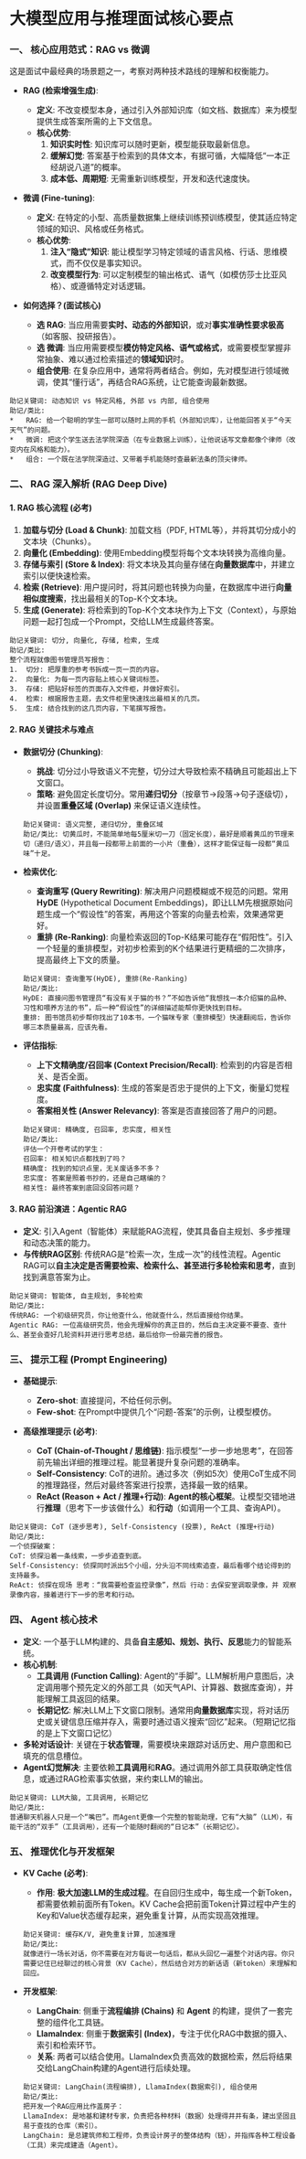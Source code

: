 # 大模型应用与推理面试核心要点

### 一、 核心应用范式：RAG vs 微调

这是面试中最经典的场景题之一，考察对两种技术路线的理解和权衡能力。

*   **RAG (检索增强生成)**: 
    *   **定义**: 不改变模型本身，通过引入外部知识库（如文档、数据库）来为模型提供生成答案所需的上下文信息。
    *   **核心优势**: 
        1.  **知识实时性**: 知识库可以随时更新，模型能获取最新信息。
        2.  **缓解幻觉**: 答案基于检索到的具体文本，有据可循，大幅降低“一本正经胡说八道”的概率。
        3.  **成本低、周期短**: 无需重新训练模型，开发和迭代速度快。

*   **微调 (Fine-tuning)**:
    *   **定义**: 在特定的小型、高质量数据集上继续训练预训练模型，使其适应特定领域的知识、风格或任务格式。
    *   **核心优势**:
        1.  **注入“隐式”知识**: 能让模型学习特定领域的语言风格、行话、思维模式，而不仅仅是事实知识。
        2.  **改变模型行为**: 可以定制模型的输出格式、语气（如模仿莎士比亚风格）、或遵循特定对话逻辑。

*   **如何选择？(面试核心)**
    *   **选 RAG**: 当应用需要**实时、动态的外部知识**，或对**事实准确性要求极高**（如客服、投研报告）。
    *   **选 微调**: 当应用需要模型**模仿特定风格、语气或格式**，或需要模型掌握非常抽象、难以通过检索描述的**领域知识**时。
    *   **组合使用**: 在复杂应用中，通常将两者结合。例如，先对模型进行领域微调，使其“懂行话”，再结合RAG系统，让它能查询最新数据。
```
助记关键词: 动态知识 vs 特定风格, 外部 vs 内部, 组合使用
助记/类比:
*   RAG: 给一个聪明的学生一部可以随时上网的手机（外部知识库），让他能回答关于“今天天气”的问题。
*   微调: 把这个学生送去法学院深造（在专业数据上训练），让他说话写文章都像个律师（改变内在风格和能力）。
*   组合: 一个既在法学院深造过、又带着手机能随时查最新法条的顶尖律师。
```

### 二、 RAG 深入解析 (RAG Deep Dive)

#### 1. RAG 核心流程 (必考)

1.  **加载与切分 (Load & Chunk)**: 加载文档（PDF, HTML等），并将其切分成小的文本块（Chunks）。
2.  **向量化 (Embedding)**: 使用Embedding模型将每个文本块转换为高维向量。
3.  **存储与索引 (Store & Index)**: 将文本块及其向量存储在**向量数据库**中，并建立索引以便快速检索。
4.  **检索 (Retrieve)**: 用户提问时，将其问题也转换为向量，在数据库中进行**向量相似度搜索**，找出最相关的Top-K个文本块。
5.  **生成 (Generate)**: 将检索到的Top-K个文本块作为上下文（Context），与原始问题一起打包成一个Prompt，交给LLM生成最终答案。

```
助记关键词: 切分, 向量化, 存储, 检索, 生成
助记/类比:
整个流程就像图书管理员写报告：
1.  切分: 把厚重的参考书拆成一页一页的内容。
2.  向量化: 为每一页内容贴上核心关键词标签。
3.  存储: 把贴好标签的页面存入文件柜，并做好索引。
4.  检索: 根据报告主题，去文件柜里快速找出最相关的几页。
5.  生成: 结合找到的这几页内容，下笔撰写报告。
```

#### 2. RAG 关键技术与难点

*   **数据切分 (Chunking)**: 
    *   **挑战**: 切分过小导致语义不完整，切分过大导致检索不精确且可能超出上下文窗口。
    *   **策略**: 避免固定长度切分。常用**递归切分**（按章节->段落->句子逐级切），并设置**重叠区域 (Overlap)** 来保证语义连续性。
    ```
    助记关键词: 语义完整, 递归切分, 重叠区域
    助记/类比: 切黄瓜时，不能简单地每5厘米切一刀（固定长度），最好是顺着黄瓜的节理来切（递归/语义），并且每一段都带上前面的一小片（重叠），这样才能保证每一段都“黄瓜味”十足。
    ```

*   **检索优化**: 
    *   **查询重写 (Query Rewriting)**: 解决用户问题模糊或不规范的问题。常用 **HyDE** (Hypothetical Document Embeddings)，即让LLM先根据原始问题生成一个“假设性”的答案，再用这个答案的向量去检索，效果通常更好。
    *   **重排 (Re-Ranking)**: 向量检索返回的Top-K结果可能存在“假阳性”。引入一个轻量的重排模型，对初步检索到的K个结果进行更精细的二次排序，提高最终上下文的质量。
    ```
    助记关键词: 查询重写(HyDE), 重排(Re-Ranking)
    助记/类比:
    HyDE: 直接问图书管理员“有没有关于猫的书？”不如告诉他“我想找一本介绍猫的品种、习性和喂养方法的书”，后一种“假设性”的详细描述能帮你更快找到目标。
    重排: 图书馆员初步帮你找出了10本书，一个猫咪专家（重排模型）快速翻阅后，告诉你哪三本质量最高，应该先看。
    ```

*   **评估指标**: 
    *   **上下文精确度/召回率 (Context Precision/Recall)**: 检索到的内容是否相关、是否全面。
    *   **忠实度 (Faithfulness)**: 生成的答案是否忠于提供的上下文，衡量幻觉程度。
    *   **答案相关性 (Answer Relevancy)**: 答案是否直接回答了用户的问题。
    ```
    助记关键词: 精确度, 召回率, 忠实度, 相关性
    助记/类比:
    评估一个开卷考试的学生：
    召回率: 相关知识点都找到了吗？
    精确度: 找到的知识点里，无关废话多不多？
    忠实度: 答案是照着书抄的，还是自己瞎编的？
    相关性: 最终答案到底回没回答问题？
    ```

#### 3. RAG 前沿演进：Agentic RAG

*   **定义**: 引入Agent（智能体）来赋能RAG流程，使其具备自主规划、多步推理和动态决策的能力。
*   **与传统RAG区别**: 传统RAG是“检索一次，生成一次”的线性流程。Agentic RAG可以**自主决定是否需要检索、检索什么、甚至进行多轮检索和思考**，直到找到满意答案为止。
```
助记关键词: 智能体, 自主规划, 多轮检索
助记/类比:
传统RAG: 一个初级研究员，你让他查什么，他就查什么，然后直接给你结果。
Agentic RAG: 一位高级研究员，他会先理解你的真正目的，然后自主决定要不要查、查什么、甚至会查好几轮资料并进行思考总结，最后给你一份最完善的报告。
```

### 三、 提示工程 (Prompt Engineering)

*   **基础提示**: 
    *   **Zero-shot**: 直接提问，不给任何示例。
    *   **Few-shot**: 在Prompt中提供几个“问题-答案”的示例，让模型模仿。

*   **高级推理提示 (必考)**:
    *   **CoT (Chain-of-Thought / 思维链)**: 指示模型“一步一步地思考”，在回答前先输出详细的推理过程。能显著提升复杂问题的准确率。
    *   **Self-Consistency**: CoT的进阶。通过多次（例如5次）使用CoT生成不同的推理路径，然后对最终答案进行投票，选择最一致的结果。
    *   **ReAct (Reason + Act / 推理+行动)**: **Agent的核心框架**。让模型交错地进行**推理**（思考下一步该做什么）和**行动**（如调用一个工具、查询API）。
```
助记关键词: CoT (逐步思考), Self-Consistency (投票), ReAct (推理+行动)
助记/类比:
一个侦探破案：
CoT: 侦探沿着一条线索，一步步追查到底。
Self-Consistency: 侦探同时派出5个小组，分头沿不同线索追查，最后看哪个结论得到的支持最多。
ReAct: 侦探在现场 思考：“我需要检查监控录像”，然后 行动：去保安室调取录像，并 观察 录像内容，接着进行下一步的思考和行动。
```

### 四、 Agent 核心技术

*   **定义**: 一个基于LLM构建的、具备**自主感知、规划、执行、反思**能力的智能系统。
*   **核心机制**: 
    *   **工具调用 (Function Calling)**: Agent的“手脚”。LLM解析用户意图后，决定调用哪个预先定义的外部工具（如天气API、计算器、数据库查询），并能理解工具返回的结果。
    *   **长期记忆**: 解决LLM上下文窗口限制。通常用**向量数据库**实现，将对话历史或关键信息压缩并存入，需要时通过语义搜索“回忆”起来。（短期记忆指的是上下文窗口记忆）
*   **多轮对话设计**: 关键在于**状态管理**，需要模块来跟踪对话历史、用户意图和已填充的信息槽位。
*   **Agent幻觉解决**: 主要依赖**工具调用**和**RAG**。通过调用外部工具获取确定性信息，或通过RAG检索事实依据，来约束LLM的输出。
```
助记关键词: LLM大脑, 工具调用, 长期记忆
助记/类比:
普通聊天机器人只是一个“嘴巴”。而Agent更像一个完整的智能助理，它有“大脑”（LLM），有能干活的“双手”（工具调用），还有一个能随时翻阅的“日记本”（长期记忆）。
```

### 五、 推理优化与开发框架

*   **KV Cache (必考)**: 
    *   **作用**: **极大加速LLM的生成过程**。在自回归生成中，每生成一个新Token，都需要依赖前面所有Token。KV Cache会把前面Token计算过程中产生的Key和Value状态缓存起来，避免重复计算，从而实现高效推理。
    ```
    助记关键词: 缓存K/V, 避免重复计算, 加速推理
    助记/类比:
    就像进行一场长对话，你不需要在对方每说一句话后，都从头回忆一遍整个对话内容。你只需要记住已经聊过的核心背景（KV Cache），然后结合对方的新话语（新token）来理解和回应。
    ```

*   **开发框架**: 
    *   **LangChain**: 侧重于**流程编排 (Chains)** 和 **Agent** 的构建，提供了一套完整的组件化工具链。
    *   **LlamaIndex**: 侧重于**数据索引 (Index)**，专注于优化RAG中数据的摄入、索引和检索环节。
    *   **关系**: 两者可以结合使用。LlamaIndex负责高效的数据检索，然后将结果交给LangChain构建的Agent进行后续处理。
    ```
    助记关键词: LangChain(流程编排), LlamaIndex(数据索引), 组合使用
    助记/类比:
    把开发一个RAG应用比作盖房子：
    LlamaIndex: 是地基和建材专家，负责把各种材料（数据）处理得井井有条，建出坚固且易于查找的仓库（索引）。
    LangChain: 是总建筑师和工程师，负责设计房子的整体结构（链），并指挥各种工程设备（工具）来完成建造（Agent）。
    ```